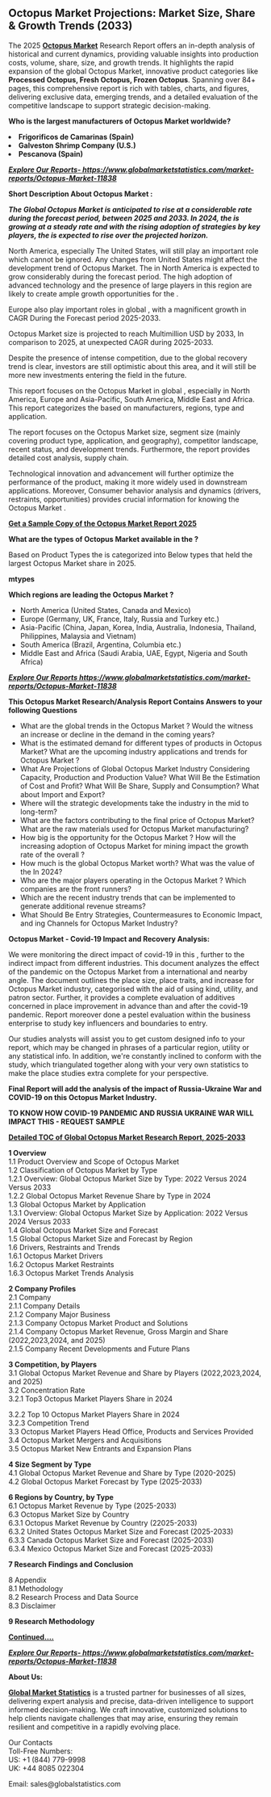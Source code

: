 <h2>Octopus Market Projections: Market Size, Share & Growth Trends (2033)</h2><p>The 2025 <strong><a href="https://www.globalmarketstatistics.com/market-reports/Octopus-Market-11838">Octopus Market</a></strong> Research Report offers an in-depth analysis of historical and current dynamics, providing valuable insights into production costs, volume, share, size, and growth trends. It highlights the rapid expansion of the global Octopus Market, innovative product categories like <strong>Processed Octopus, Fresh Octopus, Frozen Octopus</strong>. Spanning over 84+ pages, this comprehensive report is rich with tables, charts, and figures, delivering exclusive data, emerging trends, and a detailed evaluation of the competitive landscape to support strategic decision-making.</p><p><strong>Who is the largest manufacturers of Octopus Market worldwide?</strong></p><p><strong><li>Frigorificos de Camarinas (Spain)<li>Galveston Shrimp Company (U.S.)<li>Pescanova (Spain)</strong></p><p><strong><em><a href="https://www.globalmarketstatistics.com/market-reports/Octopus-Market-11838">Explore Our Reports-&nbsp;https://www.globalmarketstatistics.com/market-reports/Octopus-Market-11838</a></em></strong></p><p><strong>Short Description About Octopus Market :</strong></p><p><strong><em>The Global Octopus Market is anticipated to rise at a considerable rate during the forecast period, between 2025 and 2033. In 2024, the is growing at a steady rate and with the rising adoption of strategies by key players, the is expected to rise over the projected horizon.</em></strong></p><p>North America, especially The United States, will still play an important role which cannot be ignored. Any changes from United States might affect the development trend of Octopus Market. The in North America is expected to grow considerably during the forecast period. The high adoption of advanced technology and the presence of large players in this region are likely to create ample growth opportunities for the .</p><p>Europe also play important roles in global , with a magnificent growth in CAGR During the Forecast period 2025-2033.</p><p>Octopus Market size is projected to reach Multimillion USD by 2033, In comparison to 2025, at unexpected CAGR during 2025-2033.</p><p>Despite the presence of intense competition, due to the global recovery trend is clear, investors are still optimistic about this area, and it will still be more new investments entering the field in the future.</p><p>This report focuses on the Octopus Market in global , especially in North America, Europe and Asia-Pacific, South America, Middle East and Africa. This report categorizes the based on manufacturers, regions, type and application.</p><p>The report focuses on the Octopus Market size, segment size (mainly covering product type, application, and geography), competitor landscape, recent status, and development trends. Furthermore, the report provides detailed cost analysis, supply chain.</p><p>Technological innovation and advancement will further optimize the performance of the product, making it more widely used in downstream applications. Moreover, Consumer behavior analysis and dynamics (drivers, restraints, opportunities) provides crucial information for knowing the Octopus Market .</p><p><strong><a href="https://www.globalmarketstatistics.com/market-reports/Octopus-Market-11838">Get a Sample Copy of the Octopus Market Report 2025</a></strong></p><p><strong>What are the types of Octopus Market available in the ?</strong></p><p>Based on Product Types the is categorized into Below types that held the largest Octopus Market share in 2025.</p><p><strong>mtypes</strong></p><p><strong>Which regions are leading the Octopus Market ?</strong></p><ul><li>North America (United States, Canada and Mexico)</li><li>Europe (Germany, UK, France, Italy, Russia and Turkey etc.)</li><li>Asia-Pacific (China, Japan, Korea, India, Australia, Indonesia, Thailand, Philippines, Malaysia and Vietnam)</li><li>South America (Brazil, Argentina, Columbia etc.)</li><li>Middle East and Africa (Saudi Arabia, UAE, Egypt, Nigeria and South Africa)</li></ul><p><strong><em><a href="https://www.globalmarketstatistics.com/market-reports/Octopus-Market-11838">Explore Our Reports https://www.globalmarketstatistics.com/market-reports/Octopus-Market-11838</a></em></strong></p><p><strong>This Octopus Market Research/Analysis Report Contains Answers to your following Questions</strong></p><ul><li>What are the global trends in the Octopus Market ? Would the witness an increase or decline in the demand in the coming years?</li><li>What is the estimated demand for different types of products in Octopus Market? What are the upcoming industry applications and trends for Octopus Market ?</li><li>What Are Projections of Global Octopus Market Industry Considering Capacity, Production and Production Value? What Will Be the Estimation of Cost and Profit? What Will Be Share, Supply and Consumption? What about Import and Export?</li><li>Where will the strategic developments take the industry in the mid to long-term?</li><li>What are the factors contributing to the final price of Octopus Market? What are the raw materials used for Octopus Market manufacturing?</li><li>How big is the opportunity for the Octopus Market ? How will the increasing adoption of Octopus Market for mining impact the growth rate of the overall ?</li><li>How much is the global Octopus Market worth? What was the value of the In 2024?</li><li>Who are the major players operating in the Octopus Market ? Which companies are the front runners?</li><li>Which are the recent industry trends that can be implemented to generate additional revenue streams?</li><li>What Should Be Entry Strategies, Countermeasures to Economic Impact, and ing Channels for Octopus Market Industry?</li></ul><p><strong>Octopus Market - Covid-19 Impact and Recovery Analysis:</strong></p><p>We were monitoring the direct impact of covid-19 in this , further to the indirect impact from different industries. This document analyzes the effect of the pandemic on the Octopus Market from a international and nearby angle. The document outlines the place size, place traits, and increase for Octopus Market industry, categorised with the aid of using kind, utility, and patron sector. Further, it provides a complete evaluation of additives concerned in place improvement in advance than and after the covid-19 pandemic. Report moreover done a pestel evaluation within the business enterprise to study key influencers and boundaries to entry.</p><p>Our studies analysts will assist you to get custom designed info to your report, which may be changed in phrases of a particular region, utility or any statistical info. In addition, we're constantly inclined to conform with the study, which triangulated together along with your very own statistics to make the place studies extra complete for your perspective.</p><p><strong>Final Report will add the analysis of the impact of Russia-Ukraine War and COVID-19 on this Octopus Market Industry.</strong></p><p><strong>TO KNOW HOW COVID-19 PANDEMIC AND RUSSIA UKRAINE WAR WILL IMPACT THIS - REQUEST SAMPLE</strong></p><p><strong><a href="https://www.globalmarketstatistics.com/market-reports/Octopus-Market-11838">Detailed TOC of Global Octopus Market Research Report, 2025-2033</a></strong></p><p><strong>1 Overview</strong><br /> 1.1 Product Overview and Scope of Octopus Market<br /> 1.2 Classification of Octopus Market by Type<br /> 1.2.1 Overview: Global Octopus Market Size by Type: 2022 Versus 2024 Versus 2033<br /> 1.2.2 Global Octopus Market Revenue Share by Type in 2024<br /> 1.3 Global Octopus Market by Application<br /> 1.3.1 Overview: Global Octopus Market Size by Application: 2022&nbsp;Versus 2024 Versus 2033<br /> 1.4 Global Octopus Market Size and Forecast<br /> 1.5 Global Octopus Market Size and Forecast by Region<br /> 1.6 Drivers, Restraints and Trends<br /> 1.6.1 Octopus Market Drivers<br /> 1.6.2 Octopus Market Restraints<br /> 1.6.3 Octopus Market Trends Analysis</p><p><strong>2 Company Profiles</strong><br /> 2.1 Company<br /> 2.1.1 Company Details<br /> 2.1.2 Company Major Business<br /> 2.1.3 Company Octopus Market Product and Solutions<br /> 2.1.4 Company Octopus Market Revenue, Gross Margin and Share (2022,2023,2024, and 2025)<br /> 2.1.5 Company Recent Developments and Future Plans</p><p><strong>3 Competition, by Players</strong><br /> 3.1 Global Octopus Market Revenue and Share by Players (2022,2023,2024, and 2025)<br /> 3.2 Concentration Rate<br /> 3.2.1 Top3 Octopus Market Players Share in 2024</p><p>3.2.2 Top 10 Octopus Market Players Share in 2024<br /> 3.2.3 Competition Trend<br /> 3.3 Octopus Market Players Head Office, Products and Services Provided<br /> 3.4 Octopus Market Mergers and Acquisitions<br /> 3.5 Octopus Market New Entrants and Expansion Plans</p><p><strong>4 Size Segment by Type</strong><br /> 4.1 Global Octopus Market Revenue and Share by Type (2020-2025)<br /> 4.2 Global Octopus Market Forecast by Type (2025-2033)</p><p><strong>6 Regions by Country, by Type</strong><br /> 6.1 Octopus Market Revenue by Type (2025-2033)<br /> 6.3 Octopus Market Size by Country<br /> 6.3.1 Octopus Market Revenue by Country (22025-2033)<br /> 6.3.2 United States Octopus Market Size and Forecast (2025-2033)<br /> 6.3.3 Canada Octopus Market Size and Forecast (2025-2033)<br /> 6.3.4 Mexico Octopus Market Size and Forecast (2025-2033)</p><p><strong>7 Research Findings and Conclusion</strong></p><p>8 Appendix<br /> 8.1 Methodology<br /> 8.2 Research Process and Data Source<br /> 8.3 Disclaimer</p><p><strong>9 Research Methodology</strong></p><p><strong><a href="https://www.globalmarketstatistics.com/market-reports/Octopus-Market-11838">Continued&hellip;.</a></strong></p><p><strong><em><a href="https://www.globalmarketstatistics.com/market-reports/Octopus-Market-11838">Explore Our Reports-&nbsp;https://www.globalmarketstatistics.com/market-reports/Octopus-Market-11838</a></em></strong></p><p><strong>About Us:</strong></p><p><strong><a href="https://www.globalmarketstatistics.com/">Global Market Statistics</a></strong> is a trusted partner for businesses of all sizes, delivering expert analysis and precise, data-driven intelligence to support informed decision-making. We craft innovative, customized solutions to help clients navigate challenges that may arise, ensuring they remain resilient and competitive in a rapidly evolving place.</p><p>Our Contacts<br /> Toll-Free Numbers:<br /> US: +1 (844) 779-9998<br /> UK: +44 8085 022304</p><p>Email: sales@globalstatistics.com</p>

